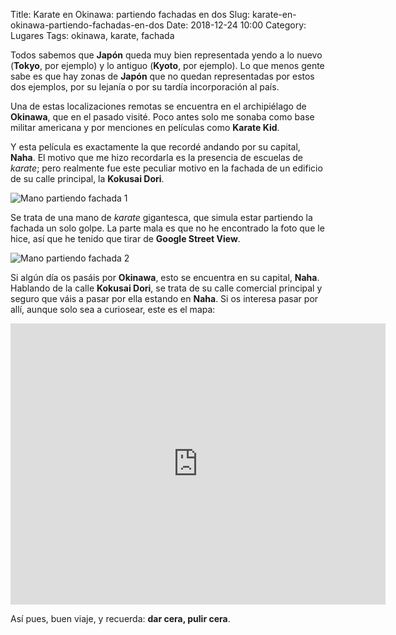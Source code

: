 Title: Karate en Okinawa: partiendo fachadas en dos
Slug: karate-en-okinawa-partiendo-fachadas-en-dos
Date: 2018-12-24 10:00
Category: Lugares
Tags: okinawa, karate, fachada



Todos sabemos que **Japón** queda muy bien representada yendo a lo nuevo (**Tokyo**, por ejemplo) y lo antiguo (**Kyoto**, por ejemplo). Lo que menos gente sabe es que hay zonas de **Japón** que no quedan representadas por estos dos ejemplos, por su lejanía o por su tardía incorporación al país.

Una de estas localizaciones remotas se encuentra en el archipiélago de **Okinawa**, que en el pasado visité. Poco antes solo me sonaba como base militar americana y por menciones en películas como **Karate Kid**.

Y esta película es exactamente la que recordé andando por su capital, **Naha**. El motivo que me hizo recordarla es la presencia de escuelas de *karate*; pero realmente fue este peculiar motivo en la fachada de un edificio de su calle principal, la **Kokusai Dori**.

![Mano partiendo fachada 1]({filename}/images/karate_mano_fachada_1.jpg)

Se trata de una mano de *karate* gigantesca, que simula estar partiendo la fachada un solo golpe. La parte mala es que no he encontrado la foto que le hice, así que he tenido que tirar de **Google Street View**.

![Mano partiendo fachada 2]({filename}/images/karate_mano_fachada_2.jpg)

Si algún día os pasáis por **Okinawa**, esto se encuentra en su capital, **Naha**. Hablando de la calle **Kokusai Dori**, se trata de su calle comercial principal y seguro que váis a pasar por ella estando en **Naha**. Si os interesa pasar por allí, aunque solo sea a curiosear, este es el mapa:

<iframe src="https://www.google.com/maps/embed?pb=!1m18!1m12!1m3!1d894.841898126962!2d127.69082482920801!3d26.217242998964526!2m3!1f0!2f0!3f0!3m2!1i1024!2i768!4f13.1!3m3!1m2!1s0x0%3A0x0!2zMjbCsDEzJzAyLjEiTiAxMjfCsDQxJzI4LjkiRQ!5e0!3m2!1ses!2ses!4v1541605481784" width="600" height="450" frameborder="0" style="border:0" allowfullscreen></iframe>

Así pues, buen viaje, y recuerda: **dar cera, pulir cera**.
